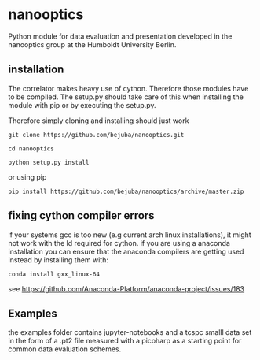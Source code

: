 # nanooptics
Python module for data evaluation and presentation developed in the nanooptics group at the Humboldt University Berlin.

## installation
The correlator makes heavy use of cython. Therefore those modules have to be compiled.
The setup.py should take care of this when installing the module with pip or by executing the setup.py.

Therefore simply cloning and installing should just work


```
git clone https://github.com/bejuba/nanooptics.git

cd nanooptics

python setup.py install
```

or using pip


```
pip install https://github.com/bejuba/nanooptics/archive/master.zip

```

## fixing cython compiler errors 

if your systems gcc is too new (e.g current arch linux installations), it might not work with the ld required for cython.
if you are using a anaconda installation you can ensure that the anaconda compilers are getting used instead by installing them with:

```
conda install gxx_linux-64
```
see
https://github.com/Anaconda-Platform/anaconda-project/issues/183

## Examples

the examples folder contains jupyter-notebooks and a tcspc smalll data set in the form of a .pt2 file measured with a picoharp as a starting point for common data evaluation schemes.
